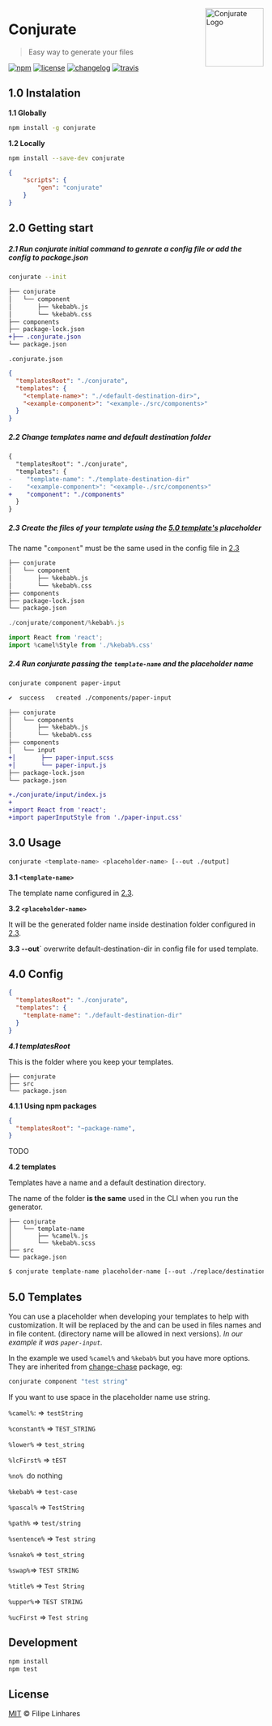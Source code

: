 <a href="https://github.com/filipelinhares/conjurate"><img
  src="https://i.imgur.com/2amDxYd.png" alt="Conjurate Logo"
  width="115" align="right"></a>

# Conjurate

> Easy way to generate your files

[![npm][npm-image]][npm-url] [![license][license-image]][license-url]
[![changelog][changelog-image]][changelog-url] [![travis][travis-img]][travis-url]

## 1.0 Instalation

**1.1 Globally**

```bash
npm install -g conjurate
```

**1.2 Locally**

```bash
npm install --save-dev conjurate
```

```json
{
	"scripts": {
		"gen": "conjurate"
	}
}
```

## 2.0 Getting start

##### 2.1 Run conjurate initial command to genrate a config file or add the config to package.json

```bash
conjurate --init
```

```diff
├── conjurate
│   └── component
│       ├── %kebab%.js
│       └── %kebab%.css
├── components
├── package-lock.json
+├── .conjurate.json
└── package.json
```

`.conjurate.json`

```json
{
  "templatesRoot": "./conjurate",
  "templates": {
    "<template-name>": "./<default-destination-dir>",
    "<example-component>": "<example-./src/components>"
  }
}
```

##### 2.2 Change templates name and default destination folder

```diff
{
  "templatesRoot": "./conjurate",
  "templates": {
-    "template-name": "./template-destination-dir"
-    "<example-component>": "<example-./src/components>"
+    "component": "./components"
  }
}
```

##### 2.3 Create the files of your template using the [5.0 template's](#50-templates) placeholder

The name "`component`" must be the same used in the config file in [2.3](#22-change-templates-name-and-default-destination-folder)

```diff
├── conjurate
│   └── component
│       ├── %kebab%.js
│       └── %kebab%.css
├── components
├── package-lock.json
└── package.json
```

```javascript
./conjurate/component/%kebab%.js

import React from 'react';
import %camel%Style from './%kebab%.css' 
```

##### 2.4 Run conjurate passing the `template-name` and the placeholder name

```bash
conjurate component paper-input

✔  success   created ./components/paper-input
```

```diff
├── conjurate
│   └── components
│       ├── %kebab%.js
│       └── %kebab%.css
├── components
│   └── input
+│       ├── paper-input.scss
+│       └── paper-input.js
├── package-lock.json
└── package.json
```

```diff
+./conjurate/input/index.js
+
+import React from 'react';
+import paperInputStyle from './paper-input.css' 
```

## 3.0 Usage

```bash
conjurate <template-name> <placeholder-name> [--out ./output]
```

**3.1 `<template-name>`**

The template name configured in [2.3](#22-change-templates-name-and-default-destination-folder).

**3.2 `<placeholder-name>`** 

It will be the generated folder name inside destination folder configured in [2.3](#22-change-templates-name-and-default-destination-folder).

**3.3 --out**` overwrite default-destination-dir in config file for used template.

## 4.0 Config

```json
{
  "templatesRoot": "./conjurate",
  "templates": {
    "template-name": "./default-destination-dir"
  }
}
```

***4.1 templatesRoot***

This is the folder where you keep your templates.

```
├── conjurate
├── src
└── package.json
```
**4.1.1 Using npm packages**
```json
{
  "templatesRoot": "~package-name",
}
```
TODO

**4.2 templates**

Templates have a name and a default destination directory.

The name of the folder **is the same** used in the CLI when you run the generator.

```
├── conjurate
│   └── template-name
│       ├── %camel%.js
│       └── %kebab%.scss
├── src
└── package.json
```

```bash
$ conjurate template-name placeholder-name [--out ./replace/destination/placeholder-dir]
```



## 5.0 Templates

You can use a placeholder when developing your templates to help with customization. It will be replaced by the <placeholder-name> and can be used in files names and in file content. (directory name will be allowed in next versions). _In our example it was `paper-input`._

In the example we used `%camel%` and `%kebab%` but you have more options. They are inherited from [change-chase]() package, eg:

```bash
conjurate component "test string"
```

If you want to use space in the placeholder name use string.

`%camel%`:  => `testString`

`%constant%` => `TEST_STRING`

`%lower%` => `test_string`

`%lcFirst%` => `tEST`

`%no% `do nothing

`%kebab%` => `test-case`

`%pascal%` => `TestString`

`%path%` => `test/string`

`%sentence%` => `Test string`

`%snake%` => `test_string`

`%swap%`=> `TEST STRING`

`%title%` => `Test String`

`%upper%`=> `TEST STRING`

`%ucFirst` => `Test string`

## Development

```bash
npm install
npm test
```

## License

[MIT](LICENSE.md) © Filipe Linhares

[travis-img]: https://travis-ci.org/filipelinhares/conjurate.svg?branch=master
[travis-url]: https://travis-ci.org/filipelinhares/conjurate
[changelog-image]: https://img.shields.io/badge/changelog-md-blue.svg?style=flat
[changelog-url]: CHANGELOG.md
[license-image]: https://img.shields.io/npm/l/conjurate.svg?style=flat
[license-url]: LICENSE.md
[npm-image]: https://img.shields.io/npm/v/conjurate.svg?style=flat
[npm-url]: https://www.npmjs.com/package/conjurate



